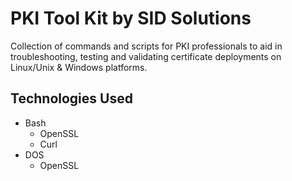 # PKI Tool Kit by SID Solutions
Collection of commands and scripts for PKI professionals to aid in troubleshooting, testing and validating certificate deployments on Linux/Unix & Windows platforms.

## Technologies Used
- Bash
  - OpenSSL
  - Curl
- DOS
  - OpenSSL
